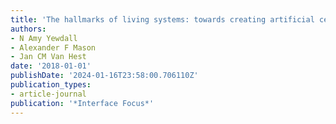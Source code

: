 ```yaml
---
title: 'The hallmarks of living systems: towards creating artificial cells'
authors:
- N Amy Yewdall
- Alexander F Mason
- Jan CM Van Hest
date: '2018-01-01'
publishDate: '2024-01-16T23:58:00.706110Z'
publication_types:
- article-journal
publication: '*Interface Focus*'
---
```

